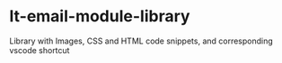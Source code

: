 # lt-email-module-library
Library with Images, CSS and HTML code snippets, and corresponding vscode shortcut
